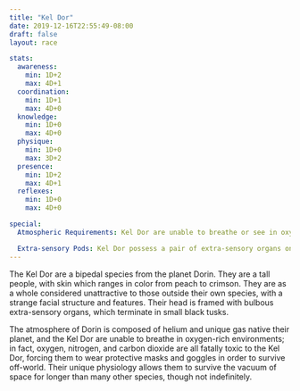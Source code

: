 ```yaml
---
title: "Kel Dor"
date: 2019-12-16T22:55:49-08:00
draft: false
layout: race

stats:
  awareness:
    min: 1D+2
    max: 4D+1
  coordination:
    min: 1D+1
    max: 4D+0
  knowledge:
    min: 1D+0
    max: 4D+0
  physique:
    min: 1D+0
    max: 3D+2
  presence:
    min: 1D+2
    max: 4D+1
  reflexes:
    min: 1D+0
    max: 4D+0

special:
  Atmospheric Requirements: Kel Dor are unable to breathe or see in oxygen-rich environments without the use of a breath mask and goggles. Any Kel Dor forced to breathe an atmosphere not similar to that of their native world takes 2D+0 damage, increasing by 1D+0 every round until returned to their native atmosphere. Likewise, any Kel Dor deprived of their protective goggles will be blind until they are returned or the individual is returned to their native atmosphere.

  Extra-sensory Pods: Kel Dor possess a pair of extra-sensory organs on their head, which give them a greater awareness of their surroundings; they gain a 0D+1 bonus to any Awareness skill roll.
---
```


The Kel Dor are a bipedal species from the planet Dorin. They are a tall
people, with skin which ranges in color from peach to crimson. They are as a
whole considered unattractive to those outside their own species, with a
strange facial structure and features. Their head is framed with bulbous
extra-sensory organs, which terminate in small black tusks.

The atmosphere of Dorin is composed of helium and unique gas native their
planet, and the Kel Dor are unable to breathe in oxygen-rich environments; in
fact, oxygen, nitrogen, and carbon dioxide are all fatally toxic to the Kel
Dor, forcing them to wear protective masks and goggles in order to survive
off-world. Their unique physiology allows them to survive the vacuum of space
for longer than many other species, though not indefinitely.